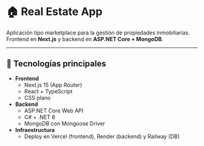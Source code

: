 # 🏠 Real Estate App

Aplicación tipo marketplace para la gestión de propiedades inmobiliarias.  
Frontend en **Next.js** y backend en **ASP.NET Core + MongoDB**.

---

## 🚀 Tecnologías principales

- **Frontend**
  - Next.js 15 (App Router)
  - React + TypeScript
  - CSS plano
- **Backend**
  - ASP.NET Core Web API
  - C# + .NET 8
  - MongoDB con Mongoose Driver
- **Infraestructura**
  - Deploy en Vercel (frontend), Render (backend) y Railway (DB)
